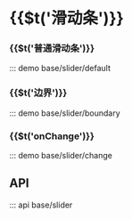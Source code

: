 # {{$t(\'滑动条\')}}

### {{$t(\'普通滑动条\')}}

::: demo base/slider/default

### {{$t(\'边界\')}}

::: demo base/slider/boundary

### {{$t(\'onChange\')}}

::: demo base/slider/change

## API

::: api base/slider
